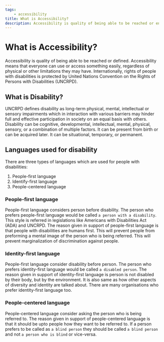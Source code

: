 ```yaml
---
tags:
    - accessibility
title: What is Accessibility?
description: Accessibility is quality of being able to be reached or entered.
---
```

# What is Accessibility?
Accessibility is quality of being able to be reached or defined. Accessibility means that everyone can use or access something easily, regardless of physical or other limitations they may have. Internationally, rights of people with disabilities is protected by United Nations Convention on the Rights of Persons with Disabilities (UNCRPD).
## What is Disability?
UNCRPD defines disability as long-term physical, mental, intellectual or sensory impairments which in interaction with various barriers may hinder full and effective participation in society on an equal basis with others. Disability can be cognitive, developmental, intellectual, mental, physical, sensory, or a combination of multiple factors. It can be present from birth or can be acquired later. It can be situational, temporary, or permanent.
## Languages used for disability
There are three types of languages which are used for people with disabilities:

1. People-first language
2. Identify-first language
3. People-centered language

### People-first language
People-first language considers person before disability. The person who prefers people-first language would be called `a person with a disability`. This style is referred in legislations like Americans with Disabilities Act (ADA) and UNCRPD. The reason given in support of people-first language is that people with disabilities are humans first. This will prevent people from preforming a mental image of the person who is being referred. This will prevent marginalization of discrimination against people.
### Identity-first language
People-first language consider disability before person. The person who prefers identity-first language would be called `a disabled person`. The reason given in support of identity-first language is person is not disabled by their body, but by the environment. It is also same as how other aspects of diversity and identity are talked about. There are many organisations who prefer identity-first language too.
### People-centered language
People-centered language consider asking the person who is being referred to. The reason given in support of people-centered language is that it should be upto people how they want to be referred to. If a person prefers to be called as `a blind person` they should be called `a blind person` and not `a person who is blind` or vice-versa.